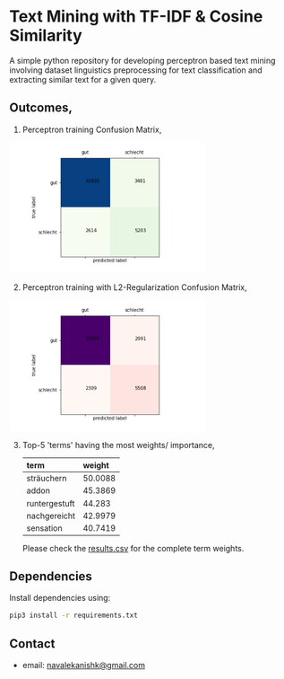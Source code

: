 # Text Mining with TF-IDF & Cosine Similarity
A simple python repository for developing perceptron based text mining involving dataset linguistics preprocessing for text classification and extracting similar text for a given query.

## Outcomes,
1. Perceptron training Confusion Matrix,
<p align="left"><img src="outcomes/Confusion Matrix.png" width="350">

2. Perceptron training with L2-Regularization Confusion Matrix,
<p align="left"><img src="outcomes/Confusion Matrix with L2R.png" width="350">

3. Top-5 'terms' having the most weights/ importance,

    |term              |weight |
    |------------------|-------|
    |sträuchern        |50.0088|
    |addon             |45.3869|
    |runtergestuft     |44.283 |
    |nachgereicht      |42.9979|
    |sensation         |40.7419|

    Please check the [results.csv](outcomes/results.csv) for the complete term weights.

## Dependencies
Install dependencies using:
```bash
pip3 install -r requirements.txt 
```
## Contact
* email: navalekanishk@gmail.com
